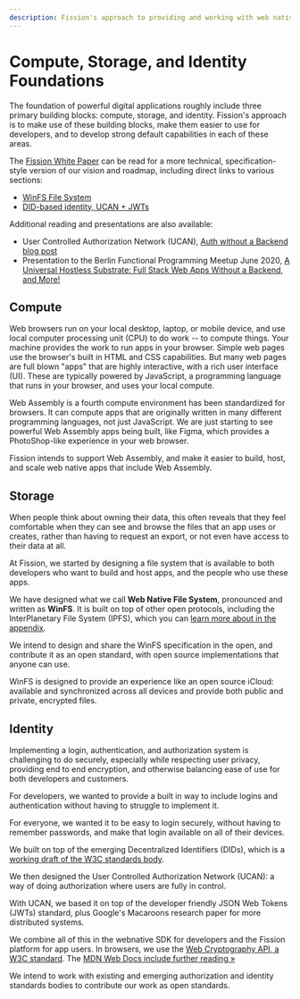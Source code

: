 ```yaml
---
description: Fission's approach to providing and working with web native building blocks
---
```


# Compute, Storage, and Identity Foundations

The foundation of powerful digital applications roughly include three primary building blocks: compute, storage, and identity. Fission's approach is to make use of these building blocks, make them easier to use for developers, and to develop strong default capabilities in each of these areas.

The [Fission White Paper](https://whitepaper.fission.codes/) can be read for a more technical, specification-style version of our vision and roadmap, including direct links to various sections:

* [WinFS File System](https://whitepaper.fission.codes/file-system)
* [DID-based identity, UCAN + JWTs](https://whitepaper.fission.codes/identity)

Additional reading and presentations are also available:

* User Controlled Authorization Network \(UCAN\), [Auth without a Backend blog post](https://blog.fission.codes/auth-without-backend/)
* Presentation to the Berlin Functional Programming Meetup June 2020, [A Universal Hostless Substrate: Full Stack Web Apps Without a Backend, and More!](https://talk.fission.codes/t/berlin-functional-programming-group-a-universal-hostless-substrate-full-stack-web-apps-without-a-backend-and-more/617)

## Compute

Web browsers run on your local desktop, laptop, or mobile device, and use local computer processing unit \(CPU\) to do work -- to compute things. Your machine provides the work to run apps in your browser. Simple web pages use the browser's built in HTML and CSS capabilities. But many web pages are full blown "apps" that are highly interactive, with a rich user interface \(UI\). These are typically powered by JavaScript, a programming language that runs in your browser, and uses your local compute.

Web Assembly is a fourth compute environment has been standardized for browsers. It can compute apps that are originally written in many different programming languages, not just JavaScript. We are just starting to see powerful Web Assembly apps being built, like Figma, which provides a PhotoShop-like experience in your web browser.

Fission intends to support Web Assembly, and make it easier to build, host, and scale web native apps that include Web Assembly.

## Storage

When people think about owning their data, this often reveals that they feel comfortable when they can see and browse the files that an app uses or creates, rather than having to request an export, or not even have access to their data at all.

At Fission, we started by designing a file system that is available to both developers who want to build and host apps, and the people who use these apps.

We have designed what we call **Web Native File System**, pronounced and written as **WinFS**. It is built on top of other open protocols, including the InterPlanetary File System \(IPFS\), which you can [learn more about in the appendix](../../appendix/ipfs.md).

We intend to design and share the WinFS specification in the open, and contribute it as an open standard, with open source implementations that anyone can use.

WinFS is designed to provide an experience like an open source iCloud: available and synchronized across all devices and provide both public and private, encrypted files.

## Identity

Implementing a login, authentication, and authorization system is challenging to do securely, especially while respecting user privacy, providing end to end encryption, and otherwise balancing ease of use for both developers and customers.

For developers, we wanted to provide a built in way to include logins and authentication without having to struggle to implement it.

For everyone, we wanted it to be easy to login securely, without having to remember passwords, and make that login available on all of their devices.

We built on top of the emerging Decentralized Identifiers \(DIDs\), which is a [working draft of the W3C standards body](https://www.w3.org/TR/did-core/).

We then designed the User Controlled Authorization Network \(UCAN\): a way of doing authorization where users are fully in control. 

With UCAN, we based it on top of the developer friendly JSON Web Tokens \(JWTs\) standard, plus Google's Macaroons research paper for more distributed systems.

We combine all of this in the webnative SDK for developers and the Fission platform for app users. In browsers, we use the [Web Cryptography API, a W3C standard](https://www.w3.org/TR/WebCryptoAPI/). The [MDN Web Docs include further reading »](https://developer.mozilla.org/en-US/docs/Web/API/Web_Crypto_API)

We intend to work with existing and emerging authorization and identity standards bodies to contribute our work as open standards.

